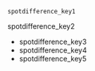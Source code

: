 ```ngMeta
spotdifference_key1
```

spotdifference_key2
* spotdifference_key3
* spotdifference_key4
* spotdifference_key5
